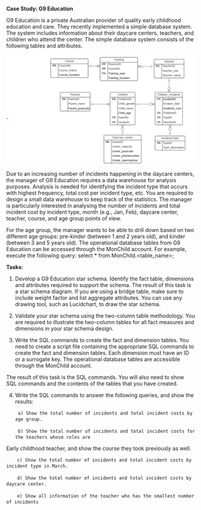 
**Case Study: G9 Education**

G9 Education is a private Australian provider of quality early childhood education and care. They
recently implemented a simple database system. The system includes information about their
daycare centers, teachers, and children who attend the center. The simple database system consists
of the following tables and attributes.

![alt text](https://github.com/SyedKabir-dataWorm/Designing-multi-dimensional-data-warehouses/blob/main/ERD.png)

Due to an increasing number of incidents happening in the daycare centers, the manager of G9
Education requires a data warehouse for analysis purposes. Analysis is needed for identifying the
incident type that occurs with highest frequency, total cost per incident type, etc.
You are required to design a small data warehouse to keep track of the statistics. The manager is
particularly interested in analysing the number of incidents and total incident cost by incident type,
month (e.g., Jan, Feb), daycare center, teacher, course, and age group points of view.

For the age group, the manager wants to be able to drill down based on two different age groups:
pre-kinder (between 1 and 2 years old), and kinder (between 3 and 5 years old).
The operational database tables from G9 Education can be accessed through the MonChild
account. For example, execute the following query:
select * from MonChild.<table_name>;

**Tasks:**

1. Develop a G9 Education star schema. Identify the fact table, dimensions and attributes required
to support the schema. The result of this task is a star schema diagram. If you are using a
bridge table, make sure to include weight factor and list aggregate attributes.
You can use any drawing tool, such as Lucidchart, to draw the star schema.

2. Validate your star schema using the two-column table methodology. You are required to
illustrate the two-column tables for all fact measures and dimensions in your star schema
design.

3. Write the SQL commands to create the fact and dimension tables. You need to create a script
file containing the appropriate SQL commands to create the fact and dimension tables. Each
dimension must have an ID or a surrogate key. The operational database tables are accessible
through the MonChild account.

The result of this task is the SQL commands. You will also need to show SQL commands and
the contents of the tables that you have created.

4. Write the SQL commands to answer the following queries, and show the results:

		a) Show the total number of incidents and total incident costs by age group.

		b) Show the total number of incidents and total incident costs for the teachers whose roles are
Early childhood teacher, and show the course they took previously as well.

		c) Show the total number of incidents and total incident costs by incident type in March.

		d) Show the total number of incidents and total incident costs by daycare center.

		e) Show all information of the teacher who has the smallest number of incidents

